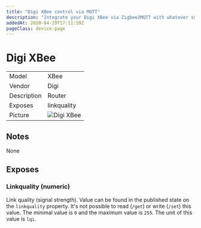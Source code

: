 ```yaml
---
title: "Digi XBee control via MQTT"
description: "Integrate your Digi XBee via Zigbee2MQTT with whatever smart home infrastructure you are using without the vendors bridge or gateway."
addedAt: 2020-04-29T17:11:59Z
pageClass: device-page
---
```


<!-- !!!! -->
<!-- ATTENTION: This file is auto-generated through docgen! -->
<!-- You can only edit the "## Notes"-Section. -->
<!-- !!!! -->

# Digi XBee

|     |     |
|-----|-----|
| Model | XBee  |
| Vendor  | Digi  |
| Description | Router |
| Exposes | linkquality |
| Picture | ![Digi XBee](https://psi-4ward.github.io/zigbee2mqtt.io/images/devices/XBee.jpg) |


## Notes

None



## Exposes

### Linkquality (numeric)
Link quality (signal strength).
Value can be found in the published state on the `linkquality` property.
It's not possible to read (`/get`) or write (`/set`) this value.
The minimal value is `0` and the maximum value is `255`.
The unit of this value is `lqi`.

